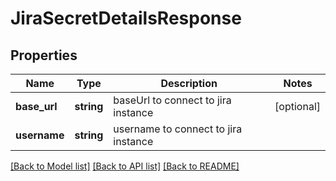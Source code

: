 # JiraSecretDetailsResponse

## Properties
Name | Type | Description | Notes
------------ | ------------- | ------------- | -------------
**base_url** | **string** | baseUrl to connect to jira instance | [optional] 
**username** | **string** | username to connect to jira instance | 

[[Back to Model list]](../README.md#documentation-for-models) [[Back to API list]](../README.md#documentation-for-api-endpoints) [[Back to README]](../README.md)


